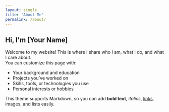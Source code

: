 ```yaml
---
layout: single
title: "About Me"
permalink: /about/
---
```


## Hi, I'm [Your Name]

Welcome to my website! This is where I share who I am, what I do, and what I care about.  
You can customize this page with:

- Your background and education  
- Projects you’ve worked on  
- Skills, tools, or technologies you use  
- Personal interests or hobbies  

This theme supports Markdown, so you can add **bold text**, *italics*, [links](https://example.com), images, and lists easily.
